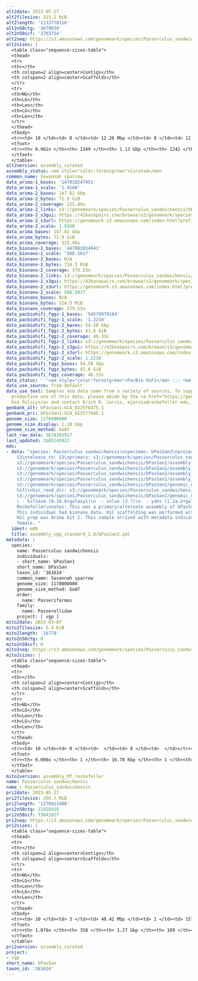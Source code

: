 ```yaml
---
alt2date: 2023-05-27
alt2filesize: 315.2 MiB
alt2length: '1133770116'
alt2n50ctg: '3679039'
alt2n50scf: '3703754'
alt2seq: https://s3.amazonaws.com/genomeark/species/Passerculus_sandwichensis/bPasSan2/assembly_curated/bPasSan2.alt.cur.20230527.fasta.gz
alt2sizes: |
  <table class="sequence-sizes-table">
  <thead>
  <tr>
  <th></th>
  <th colspan=2 align=center>Contigs</th>
  <th colspan=2 align=center>Scaffolds</th>
  </tr>
  <tr>
  <th>NG</th>
  <th>LG</th>
  <th>Len</th>
  <th>LG</th>
  <th>Len</th>
  </tr>
  </thead>
  <tbody>
  <tr><td> 10 </td><td> 8 </td><td> 12.26 Mbp </td><td> 8 </td><td> 12.26 Mbp </td></tr><tr><td> 20 </td><td> 19 </td><td> 8.45 Mbp </td><td> 19 </td><td> 8.45 Mbp </td></tr><tr><td> 30 </td><td> 34 </td><td> 6.76 Mbp </td><td> 34 </td><td> 6.87 Mbp </td></tr><tr><td> 40 </td><td> 56 </td><td> 4.77 Mbp </td><td> 55 </td><td> 4.84 Mbp </td></tr><tr style="background-color:#cccccc;"><td> 50 </td><td> 84 </td><td> 3.68 Mbp </td><td> 83 </td><td> 3.70 Mbp </td></tr><tr><td> 60 </td><td> 119 </td><td> 2.72 Mbp </td><td> 119 </td><td> 2.72 Mbp </td></tr><tr><td> 70 </td><td> 174 </td><td> 1.78 Mbp </td><td> 173 </td><td> 1.79 Mbp </td></tr><tr><td> 80 </td><td> 256 </td><td> 1.09 Mbp </td><td> 254 </td><td> 1.14 Mbp </td></tr><tr><td> 90 </td><td> 429 </td><td> 364.87 Kbp </td><td> 412 </td><td> 445.14 Kbp </td></tr><tr><td> 100 </td><td> 0 </td><td>  </td><td> 0 </td><td>  </td></tr></tbody>
  <tfoot>
  <tr><th> 0.962x </th><th> 1349 </th><th> 1.13 Gbp </th><th> 1242 </th><th> 1.13 Gbp </th></tr>
  </tfoot>
  </table>
alt2version: assembly_curated
assembly_status: <em style="color:forestgreen">Curated</em>
common_name: Savannah sparrow
data_arima-1_bases: '147818247451'
data_arima-1_scale: '1.9160'
data_arima-2_bases: 147.82 Gbp
data_arima-2_bytes: 71.9 GiB
data_arima-2_coverage: 125.48x
data_arima-2_links: s3://genomeark/species/Passerculus_sandwichensis/bPasSan2/genomic_data/arima/<br>
data_arima-2_s3gui: https://42basepairs.com/browse/s3/genomeark/species/Passerculus_sandwichensis/bPasSan2/genomic_data/arima/
data_arima-2_s3url: https://genomeark.s3.amazonaws.com/index.html?prefix=species/Passerculus_sandwichensis/bPasSan2/genomic_data/arima/
data_arima-2_scale: 1.9160
data_arima_bases: 147.82 Gbp
data_arima_bytes: 71.9 GiB
data_arima_coverage: 125.48x
data_bionano-1_bases: '447082834941'
data_bionano-1_scale: '588.5017'
data_bionano-2_bases: N/A
data_bionano-2_bytes: 724.5 MiB
data_bionano-2_coverage: 379.53x
data_bionano-2_links: s3://genomeark/species/Passerculus_sandwichensis/bPasSan2/genomic_data/bionano/<br>
data_bionano-2_s3gui: https://42basepairs.com/browse/s3/genomeark/species/Passerculus_sandwichensis/bPasSan2/genomic_data/bionano/
data_bionano-2_s3url: https://genomeark.s3.amazonaws.com/index.html?prefix=species/Passerculus_sandwichensis/bPasSan2/genomic_data/bionano/
data_bionano-2_scale: 588.5017
data_bionano_bases: N/A
data_bionano_bytes: 724.5 MiB
data_bionano_coverage: 379.53x
data_pacbiohifi_fqgz-1_bases: '54579979164'
data_pacbiohifi_fqgz-1_scale: '1.2210'
data_pacbiohifi_fqgz-2_bases: 54.58 Gbp
data_pacbiohifi_fqgz-2_bytes: 41.6 GiB
data_pacbiohifi_fqgz-2_coverage: 46.33x
data_pacbiohifi_fqgz-2_links: s3://genomeark/species/Passerculus_sandwichensis/bPasSan2/genomic_data/pacbio_hifi/<br>
data_pacbiohifi_fqgz-2_s3gui: https://42basepairs.com/browse/s3/genomeark/species/Passerculus_sandwichensis/bPasSan2/genomic_data/pacbio_hifi/
data_pacbiohifi_fqgz-2_s3url: https://genomeark.s3.amazonaws.com/index.html?prefix=species/Passerculus_sandwichensis/bPasSan2/genomic_data/pacbio_hifi/
data_pacbiohifi_fqgz-2_scale: 1.2210
data_pacbiohifi_fqgz_bases: 54.58 Gbp
data_pacbiohifi_fqgz_bytes: 41.6 GiB
data_pacbiohifi_fqgz_coverage: 46.33x
data_status: '''<em style="color:forestgreen">PacBio HiFi</em> ::: <em style="color:forestgreen">Arima</em>'''
data_use_source: from-default
data_use_text: Samples and data come from a variety of sources. To support fair and
  productive use of this data, please abide by the <a href="https://genome10k.soe.ucsc.edu/data-use-policies/">Data
  Use Policy</a> and contact Erich D. Jarvis, ejarvis@rockefeller.edu, with any questions.
genbank_alt: bPasSan1:GCA_022578375.1
genbank_pri: bPasSan1:GCA_022577445.1
genome_size: 1178000000
genome_size_display: 1.18 Gbp
genome_size_method: GoAT
last_raw_data: 1678303917
last_updated: 1685145922
mds:
- data: "species: Passerculus sandwichensis\nspecimen: bPasSan2\nprojects: \n  - vgp\ndata_location:
    S3\nrelease_to: S3\nprimary: s3://genomeark/species/Passerculus_sandwichensis/bPasSan2/assembly_vgp_standard_2.0/bPasSan2.standard.pri.20230308.fasta.gz\nhaplotigs:
    s3://genomeark/species/Passerculus_sandwichensis/bPasSan2/assembly_vgp_standard_2.0/bPasSan2.standard.alt.20230308.fasta.gz\npretext:
    s3://genomeark/species/Passerculus_sandwichensis/bPasSan2/assembly_vgp_standard_2.0/evaluation/pri/pretext/bPasSan2_pri__s2.heatmap.pretext\nkmer_spectra_img:
    s3://genomeark/species/Passerculus_sandwichensis/bPasSan2/assembly_vgp_standard_2.0/evaluation/merqury/bPasSan2_png/\nmito:
    s3://genomeark/species/Passerculus_sandwichensis/bPasSan2/assembly_MT_rockefeller/bPasSan2.MT.20230307.fasta.gz\npacbio_read_dir:
    s3://genomeark/species/Passerculus_sandwichensis/bPasSan2/genomic_data/pacbio_hifi/\npacbio_read_type:
    hifi\nhic_read_dir: s3://genomeark/species/Passerculus_sandwichensis/bPasSan2/genomic_data/arima/\nbionano_cmap_dir:
    s3://genomeark/species/Passerculus_sandwichensis/bPasSan2/genomic_data/bionano/\npipeline:\n
    \ - hifiasm (0.18.8+galaxy1)\n  - solve (3.7)\n  - yahs (1.2a.2+galaxy0)\nassembled_by_group:
    Rockefeller\nnotes: This was a primary/alternate assembly of bPasSan2 (VGL-bPasSan1).
    This individual had bionano data. HiC scaffolding was performed with yahs. The
    HiC prep was Arima kit 2. This sample arrived with metadata indicating it is a
    female. "
  ident: md6
  title: assembly_vgp_standard_2.0/bPasSan2.yml
metadata: |
  species:
    name: Passerculus sandwichensis
    individuals:
    - short_name: bPasSan1
    short_name: bPasSan
    taxon_id: '161624'
    common_name: Savannah sparrow
    genome_size: 1178000000
    genome_size_method: GoAT
    order:
      name: Passeriformes
    family:
      name: Passerellidae
    project: [ vgp ]
mito2date: 2023-03-07
mito2filesize: 5.4 KiB
mito2length: '16778'
mito2n50ctg: 0
mito2n50scf: 0
mito2seq: https://s3.amazonaws.com/genomeark/species/Passerculus_sandwichensis/bPasSan2/assembly_MT_rockefeller/bPasSan2.MT.20230307.fasta.gz
mito2sizes: |
  <table class="sequence-sizes-table">
  <thead>
  <tr>
  <th></th>
  <th colspan=2 align=center>Contigs</th>
  <th colspan=2 align=center>Scaffolds</th>
  </tr>
  <tr>
  <th>NG</th>
  <th>LG</th>
  <th>Len</th>
  <th>LG</th>
  <th>Len</th>
  </tr>
  </thead>
  <tbody>
  <tr><td> 10 </td><td> 0 </td><td>  </td><td> 0 </td><td>  </td></tr><tr><td> 20 </td><td> 0 </td><td>  </td><td> 0 </td><td>  </td></tr><tr><td> 30 </td><td> 0 </td><td>  </td><td> 0 </td><td>  </td></tr><tr><td> 40 </td><td> 0 </td><td>  </td><td> 0 </td><td>  </td></tr><tr style="background-color:#cccccc;"><td> 50 </td><td> 0 </td><td style="background-color:#ff8888;">  </td><td> 0 </td><td style="background-color:#ff8888;">  </td></tr><tr><td> 60 </td><td> 0 </td><td>  </td><td> 0 </td><td>  </td></tr><tr><td> 70 </td><td> 0 </td><td>  </td><td> 0 </td><td>  </td></tr><tr><td> 80 </td><td> 0 </td><td>  </td><td> 0 </td><td>  </td></tr><tr><td> 90 </td><td> 0 </td><td>  </td><td> 0 </td><td>  </td></tr><tr><td> 100 </td><td> 0 </td><td>  </td><td> 0 </td><td>  </td></tr></tbody>
  <tfoot>
  <tr><th> 0.000x </th><th> 1 </th><th> 16.78 Kbp </th><th> 1 </th><th> 16.78 Kbp </th></tr>
  </tfoot>
  </table>
mito2version: assembly_MT_rockefeller
name: Passerculus sandwichensis
name_: Passerculus_sandwichensis
pri2date: 2023-05-27
pri2filesize: 350.7 MiB
pri2length: '1270923488'
pri2n50ctg: 21428435
pri2n50scf: 73843927
pri2seq: https://s3.amazonaws.com/genomeark/species/Passerculus_sandwichensis/bPasSan2/assembly_curated/bPasSan2.pri.cur.20230527.fasta.gz
pri2sizes: |
  <table class="sequence-sizes-table">
  <thead>
  <tr>
  <th></th>
  <th colspan=2 align=center>Contigs</th>
  <th colspan=2 align=center>Scaffolds</th>
  </tr>
  <tr>
  <th>NG</th>
  <th>LG</th>
  <th>Len</th>
  <th>LG</th>
  <th>Len</th>
  </tr>
  </thead>
  <tbody>
  <tr><td> 10 </td><td> 3 </td><td> 40.42 Mbp </td><td> 1 </td><td> 157.12 Mbp </td></tr><tr><td> 20 </td><td> 6 </td><td> 36.31 Mbp </td><td> 2 </td><td> 118.51 Mbp </td></tr><tr><td> 30 </td><td> 9 </td><td> 30.40 Mbp </td><td> 3 </td><td> 116.75 Mbp </td></tr><tr><td> 40 </td><td> 13 </td><td> 25.23 Mbp </td><td> 4 </td><td> 81.24 Mbp </td></tr><tr style="background-color:#cccccc;"><td> 50 </td><td> 18 </td><td style="background-color:#88ff88;"> 21.43 Mbp </td><td> 6 </td><td style="background-color:#88ff88;"> 73.84 Mbp </td></tr><tr><td> 60 </td><td> 24 </td><td> 16.94 Mbp </td><td> 8 </td><td> 42.00 Mbp </td></tr><tr><td> 70 </td><td> 33 </td><td> 11.27 Mbp </td><td> 11 </td><td> 31.47 Mbp </td></tr><tr><td> 80 </td><td> 45 </td><td> 8.23 Mbp </td><td> 16 </td><td> 20.64 Mbp </td></tr><tr><td> 90 </td><td> 62 </td><td> 5.72 Mbp </td><td> 24 </td><td> 12.73 Mbp </td></tr><tr><td> 100 </td><td> 88 </td><td> 2.73 Mbp </td><td> 35 </td><td> 8.75 Mbp </td></tr></tbody>
  <tfoot>
  <tr><th> 1.076x </th><th> 358 </th><th> 1.27 Gbp </th><th> 109 </th><th> 1.27 Gbp </th></tr>
  </tfoot>
  </table>
pri2version: assembly_curated
project:
- vgp
short_name: bPasSan
taxon_id: '161624'
---
```

